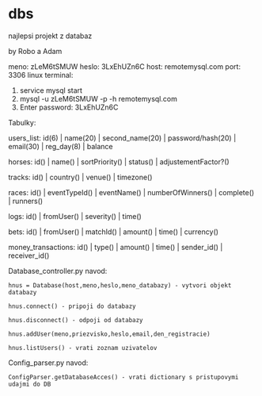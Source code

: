 # dbs
najlepsi projekt z databaz

by Robo a Adam

meno: zLeM6tSMUW
heslo: 3LxEhUZn6C
host: remotemysql.com
port: 3306
linux terminal:
1. service mysql start
2. mysql -u zLeM6tSMUW -p -h remotemysql.com
3. Enter password: 3LxEhUZn6C


Tabulky:

users_list:
id(6) | name(20) | second_name(20) | password/hash(20) | email(30) | reg_day(8) | balance

horses:
id() | name() | sortPriority() | status() | adjustementFactor?()

tracks:
id() | country() | venue() | timezone() 

races:
id() | eventTypeId() | eventName() | numberOfWinners() | complete() | runners()

logs:
id() | fromUser() | severity() | time()

bets:
id() | fromUser() | matchId() | amount() | time() | currency()

money_transactions:
id() | type() | amount() | time() | sender_id() | receiver_id()

Database_controller.py navod:

    hnus = Database(host,meno,heslo,meno_databazy) - vytvori objekt databazy

    hnus.connect() - pripoji do databazy

    hnus.disconnect() - odpoji od databazy

    hnus.addUser(meno,priezvisko,heslo,email,den_registracie)

    hnus.listUsers() - vrati zoznam uzivatelov

Config_parser.py navod:

    ConfigParser.getDatabaseAcces() - vrati dictionary s pristupovymi udajmi do DB